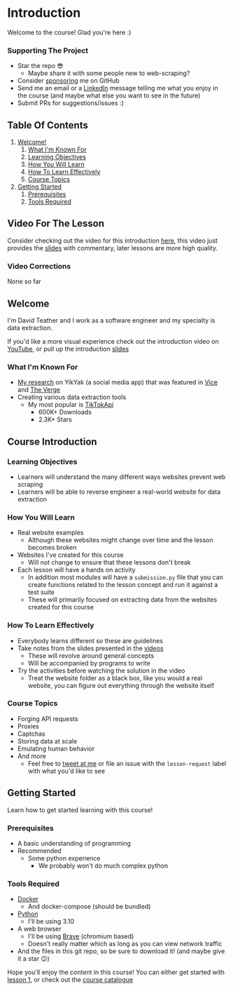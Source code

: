 # Introduction

Welcome to the course! Glad you're here :)

### Supporting The Project
* Star the repo 😎
    * Maybe share it with some people new to web-scraping?
* Consider [sponsoring](https://github.com/sponsors/davidteather) me on GitHub
* Send me an email or a [LinkedIn](https://www.linkedin.com/in/davidteather/) message telling me what you enjoy in the course (and maybe what else you want to see in the future)
* Submit PRs for suggestions/issues :)

## Table Of Contents
1. [Welcome!](#welcome)
    1. [What I'm Known For](#what-im-known-for)
    2. [Learning Objectives](#learning-objectives)
    3. [How You Will Learn](#how-you-will-learn)
    4. [How To Learn Effectively](#how-to-learn-effectively)
    5. [Course Topics](#course-topics)
3. [Getting Started](#getting-started)
    1. [Prerequisites](#prerequisites)
    2. [Tools Required](#tools-required)

## Video For The Lesson
Consider checking out the video for this introduction [here](https://www.youtube.com/watch?v=KY3E-6wVOqA&list=PLmRtxHvzkEE8Ofiy4hnnXSoxw7gs4HOHt), this video just provides the [slides](./slides.pdf) with commentary, later lessons are more high quality.

### Video Corrections
None so far

## Welcome

I'm David Teather and I work as a software engineer and my specialty is data extraction.

If you'd like a more visual experience check out the introduction video on [YouTube](https://www.youtube.com/watch?v=KY3E-6wVOqA&list=PLmRtxHvzkEE8Ofiy4hnnXSoxw7gs4HOHt), or pull up the introduction [slides](./slides.pdf)
### What I'm Known For
* [My research](https://theresponsetimes.com/yikyak-is-exposing-user-locations/) on YikYak (a social media app) that was featured in [Vice](https://www.vice.com/en/article/7kbnna/anonymous-social-media-app-yik-yak-exposed-users-precise-locations) and [The Verge](https://www.theverge.com/2022/5/13/23070696/yik-yak-anonymous-app-precise-locations-revealed)
* Creating various data extraction tools
    * My most popular is [TikTokApi](https://github.com/davidteather/TikTok-Api)
        * 600K+ Downloads
        * 2.3K+ Stars

## Course Introduction
### Learning Objectives
* Learners will understand the many different ways websites prevent web scraping
* Learners will be able to reverse engineer a real-world website for data extraction

### How You Will Learn
* Real website examples
    * Although these websites might change over time and the lesson becomes broken 
* Websites I've created for this course
    * Will not change to ensure that these lessons don't break
* Each lesson will have a hands on activity
    * In addition most modules will have a `submission.py` file that you can create functions related to the lesson concept and run it against a test suite
    * These will primarily focused on extracting data from the websites created for this course

### How To Learn Effectively
* Everybody learns different so these are guidelines
* Take notes from the slides presented in the [videos](https://youtube.com/playlist?list=PLmRtxHvzkEE8Ofiy4hnnXSoxw7gs4HOHt) 
    * These will revolve around general concepts
    * Will be accompanied by programs to write
* Try the activities before watching the solution in the video
    * Treat the website folder as a black box, like you would a real website, you can figure out everything through the website itself

### Course Topics
* Forging API requests
* Proxies
* Captchas
* Storing data at scale
* Emulating human behavior
* And more 
    * Feel free to [tweet at me](https://twitter.com/david_teather) or file an issue with the `lesson-request` label with what you'd like to see

## Getting Started

Learn how to get started learning with this course!
### Prerequisites
* A basic understanding of programming
* Recommended
    * Some python experience
        * We probably won't do much complex python

### Tools Required
* [Docker](https://www.docker.com/)
    * And docker-compose (should be bundled)
* [Python](https://www.python.org/)
    * I'll be using 3.10
* A web browser
    * I'll be using [Brave](https://brave.com/) (chromium based)
    * Doesn't really matter which as long as you can view network traffic
* And the files in this git repo, so be sure to download it! (and maybe give it a star 😉)


Hope you'll enjoy the content in this course! You can either get started with [lesson 1](../001-introduction-to-forging-api-requests/), or check out the [course catalogue](../README.md#course-catalogue)